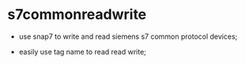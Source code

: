 # s7commonreadwrite

- use snap7 to write and read siemens s7 common protocol devices;

- easily use tag name to read read write;
